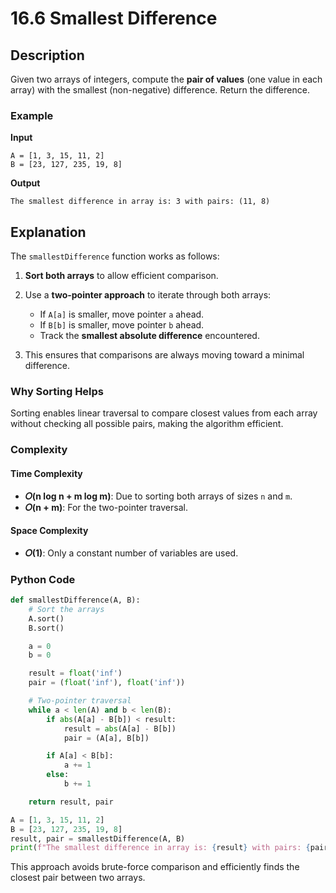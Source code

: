 # 16.6 Smallest Difference

## Description

Given two arrays of integers, compute the **pair of values** (one value in each array) with the smallest (non-negative) difference. Return the difference.

### Example

**Input**

```
A = [1, 3, 15, 11, 2]  
B = [23, 127, 235, 19, 8]
```

**Output**

```
The smallest difference in array is: 3 with pairs: (11, 8)
```

## Explanation

The `smallestDifference` function works as follows:

1. **Sort both arrays** to allow efficient comparison.
2. Use a **two-pointer approach** to iterate through both arrays:

   * If `A[a]` is smaller, move pointer `a` ahead.
   * If `B[b]` is smaller, move pointer `b` ahead.
   * Track the **smallest absolute difference** encountered.
3. This ensures that comparisons are always moving toward a minimal difference.

### Why Sorting Helps

Sorting enables linear traversal to compare closest values from each array without checking all possible pairs, making the algorithm efficient.

### Complexity

#### Time Complexity

* **𝑂(n log n + m log m)**: Due to sorting both arrays of sizes `n` and `m`.
* **𝑂(n + m)**: For the two-pointer traversal.

#### Space Complexity

* **𝑂(1)**: Only a constant number of variables are used.

### Python Code

```python
def smallestDifference(A, B):
    # Sort the arrays
    A.sort()
    B.sort()

    a = 0
    b = 0

    result = float('inf')
    pair = (float('inf'), float('inf'))

    # Two-pointer traversal
    while a < len(A) and b < len(B):
        if abs(A[a] - B[b]) < result:
            result = abs(A[a] - B[b])
            pair = (A[a], B[b])

        if A[a] < B[b]:
            a += 1
        else:
            b += 1

    return result, pair

A = [1, 3, 15, 11, 2]
B = [23, 127, 235, 19, 8]
result, pair = smallestDifference(A, B)
print(f"The smallest difference in array is: {result} with pairs: {pair}")
```

This approach avoids brute-force comparison and efficiently finds the closest pair between two arrays.
